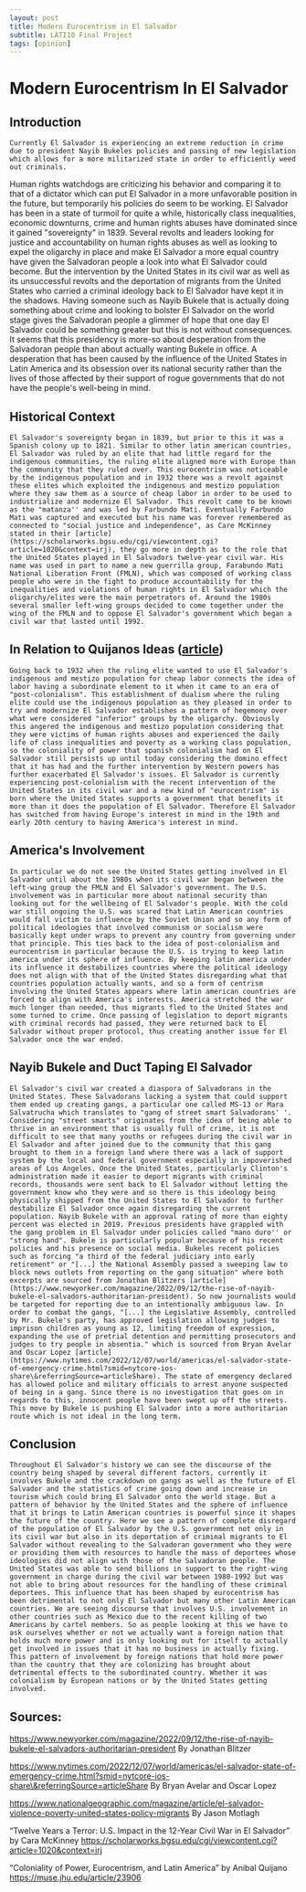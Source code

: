 ```yaml
---
layout: post
title: Modern Eurocentrism in El Salvador
subtitle: LATI10 Final Project
tags: [opinion]
---
```


# Modern Eurocentrism In El Salvador

## Introduction
    Currently El Salvador is experiencing an extreme reduction in crime due to president Nayib Bukeles policies and passing of new legislation which allows for a more militarized state in order to efficiently weed out criminals.
Human rights watchdogs are criticizing his behavior and comparing it to that of a dictator which can put El Salvador in a more unfavorable position in the future, but temporarily his policies do seem to be working.
El Salvador has been in a state of turmoil for quite a while, historically class inequalities, economic downturns, crime and human rights abuses have dominated since it gained "sovereignty" in 1839.
Several revolts and leaders looking for justice and accountability on human rights abuses as well as looking to expel the oligarchy in place and make El Salvador a more equal country have given the Salvadoran people a look into what El Salvador could become.
But the intervention by the United States in its civil war as well as its unsuccessful revolts and the deportation of migrants from the United States who carried a criminal ideology back to El Salvador have kept it in the shadows. 
Having someone such as Nayib Bukele that is actually doing something about crime and looking to bolster El Salvador on the world stage gives the Salvadoran people a glimmer of hope that one day El Salvador could be something greater but this is not without consequences. It seems that this presidency is more-so about desperation from the Salvadoran people than about actually wanting Bukele in office. A desperation that has been caused by the influence of the United States in Latin America and its obsession over its national security rather than the lives of those affected by their support of rogue governments that do not have the people's well-being in mind.

## Historical Context
    El Salvador's sovereignty began in 1839, but prior to this it was a Spanish colony up to 1821. Similar to other latin american countries, El Salvador was ruled by an elite that had little regard for the indigenous communities, the ruling elite aligned more with Europe than the community that they ruled over. This eurocentrism was noticeable by the indigenous population and in 1932 there was a revolt against these elites which exploited the indigenous and mestizo population  where they saw them as a source of cheap labor in order to be used to industrialize and modernize El Salvador. This revolt came to be known as the "matanza'' and was led by Farbundo Mati. Eventually Farbundo Mati was captured and executed but his name was forever remembered as connected to "social justice and independence", as Care McKinney stated in their [article](https://scholarworks.bgsu.edu/cgi/viewcontent.cgi?article=1020&context=irj), they go more in depth as to the role that the United States played in El Salvadors twelve-year civil war. His name was used in part to name a new guerrilla group, Farabundo Mati National Liberation Front (FMLN), which was composed of working class people who were in the fight to produce accountability for the inequalities and violations of human rights in El Salvador which the oligarchy/elites were the main perpetrators of. Around the 1980s several smaller left-wing groups decided to come together under the wing of the FMLN and to oppose El Salvador's government which began a civil war that lasted until 1992. 

## In Relation to Quijanos Ideas ([article](https://muse.jhu.edu/article/23906))
    Going back to 1932 when the ruling elite wanted to use El Salvador's indigenous and mestizo population for cheap labor connects the idea of labor having a subordinate element to it when it came to an era of "post-colonialism". This establishment of dualism where the ruling elite could use the indigenous population as they pleased in order to try and modernize El Salvador establishes a pattern of hegemony over what were considered "inferior" groups by the oligarchy. Obviously this angered the indigenous and mestizo population considering that they were victims of human rights abuses and experienced the daily life of class inequalities and poverty as a working class population, so the coloniality of power that spanish colonialism had on El Salvador still persists up until today considering the domino effect that it has had and the further intervention by Western powers has further exacerbated El Salvador's issues. El Salvador is currently experiencing post-colonialism with the recent intervention of the United States in its civil war and a new kind of "eurocentrism" is born where the United States supports a government that benefits it more than it does the population of El Salvador. Therefore El Salvador has switched from having Europe's interest in mind in the 19th and early 20th century to having America's interest in mind.

## America's Involvement
    In particular we do not see the United States getting involved in El Salvador until about the 1980s when its civil war began between the left-wing group the FMLN and El Salvador's government. The U.S. involvement was in particular more about national security than looking out for the wellbeing of El Salvador's people. With the cold war still ongoing the U.S. was scared that Latin American countries would fall victim to influence by the Soviet Union and so any form of political ideologies that involved communism or socialism were basically kept under wraps to prevent any country from governing under that principle. This ties back to the idea of post-colonialism and eurocentrism in particular because the U.S. is trying to keep latin america under its sphere of influence. By keeping latin america under its influence it destabilizes countries where the political ideology does not align with that of the United States disregarding what that countries population actually wants, and so a form of centrism involving the United States appears where latin american countries are forced to align with America's interests. America stretched the war much longer than needed, thus migrants fled to the United States and some turned to crime. Once passing of legislation to deport migrants with criminal records had passed, they were returned back to El Salvador without proper protocol, thus creating another issue for El Salvador once the war ended.

## Nayib Bukele and Duct Taping El Salvador
    El Salvador's civil war created a diaspora of Salvadorans in the United States. These Salvadorans lacking a system that could support them ended up creating gangs, a particular one called MS-13 or Mara Salvatrucha which translates to "gang of street smart Salvadorans' '. Considering "street smarts" originates from the idea of being able to thrive in an environment that is usually full of crime, it is not difficult to see that many youths or refugees during the civil war in El Salvador and after joined due to the community that this gang brought to them in a foreign land where there was a lack of support system by the local and federal government especially in impoverished areas of Los Angeles. Once the United States, particularly Clinton's administration made it easier to deport migrants with criminal records, thousands were sent back to El Salvador without letting the government know who they were and so there is this ideology being physically shipped from the United States to El Salvador to further destabilize El Salvador once again disregarding the current population. Nayib Bukele with an approval rating of more than eighty percent was elected in 2019. Previous presidents have grappled with the gang problem in El Salvador under policies called "mano duro'' or "strong hand". Bukele is particularly popular because of his recent policies and his presence on social media. Bukeles recent policies such as forcing "a third of the federal judiciary into early retirement" or "[...] the National Assembly passed a sweeping law to block news outlets from reporting on the gang situation" where both excerpts are sourced from Jonathan Blitzers [article](https://www.newyorker.com/magazine/2022/09/12/the-rise-of-nayib-bukele-el-salvadors-authoritarian-president). So now journalists would be targeted for reporting due to an intentionally ambiguous law. In order to combat the gangs, "[...] the Legislative Assembly, controlled by Mr. Bukele's party, has approved legislation allowing judges to imprison children as young as 12, limiting freedom of expression, expanding the use of pretrial detention and permitting prosecutors and judges to try people in absentia." which is sourced from Bryan Avelar and Oscar Lopez [article](https://www.nytimes.com/2022/12/07/world/americas/el-salvador-state-of-emergency-crime.html?smid=nytcore-ios-share\&referringSource=articleShare). The state of emergency declared has allowed police and military officials to arrest anyone suspected of being in a gang. Since there is no investigation that goes on in regards to this, innocent people have been swept up off the streets. This move by Bukele is pushing El Salvador into a more authoritarian route which is not ideal in the long term.

## Conclusion
    Throughout El Salvador's history we can see the discourse of the country being shaped by several different factors, currently it involves Bukele and the crackdown on gangs as well as the future of El Salvador and the statistics of crime going down and increase in tourism which could bring El Salvador onto the world stage. But a pattern of behavior by the United States and the sphere of influence that it brings to Latin American countries is powerful since it shapes the future of the country. Here we see a pattern of complete disregard of the population of El Salvador by the U.S. government not only in its civil war but also in its deportation of criminal migrants to El Salvador without revealing to the Salvadoran government who they were or providing them with resources to handle the mass of deportees whose ideologies did not align with those of the Salvadoran people. The United States was able to send billions in support to the right-wing government in charge during the civil war between 1980-1992 but was not able to bring about resources for the handling of these criminal deportees. This influence that has been shaped by eurocentrism has been detrimental to not only El Salvador but many other Latin American countries. We are seeing discourse that involves U.S. involvement in other countries such as Mexico due to the recent killing of two Americans by cartel members. So as people looking at this we have to ask ourselves whether or not we actually want a foreign nation that holds much more power and is only looking out for itself to actually get involved in issues that it has no business in actually fixing. This pattern of involvement by foreign nations that hold more power than the country that they are colonizing has brought about detrimental effects to the subordinated country. Whether it was colonialism by European nations or by the United States getting involved.

## Sources:

https://www.newyorker.com/magazine/2022/09/12/the-rise-of-nayib-bukele-el-salvadors-authoritarian-president
By Jonathan Blitzer

https://www.nytimes.com/2022/12/07/world/americas/el-salvador-state-of-emergency-crime.html?smid=nytcore-ios-share\&referringSource=articleShare
By Bryan Avelar and Oscar Lopez

https://www.nationalgeographic.com/magazine/article/el-salvador-violence-poverty-united-states-policy-migrants
By Jason Motlagh

“Twelve Years a Terror: U.S. Impact in the 12-Year Civil War in El Salvador” by Cara McKinney
https://scholarworks.bgsu.edu/cgi/viewcontent.cgi?article=1020&context=irj

“Coloniality of Power, Eurocentrism, and Latin America” by Anibal Quijano 
https://muse.jhu.edu/article/23906

